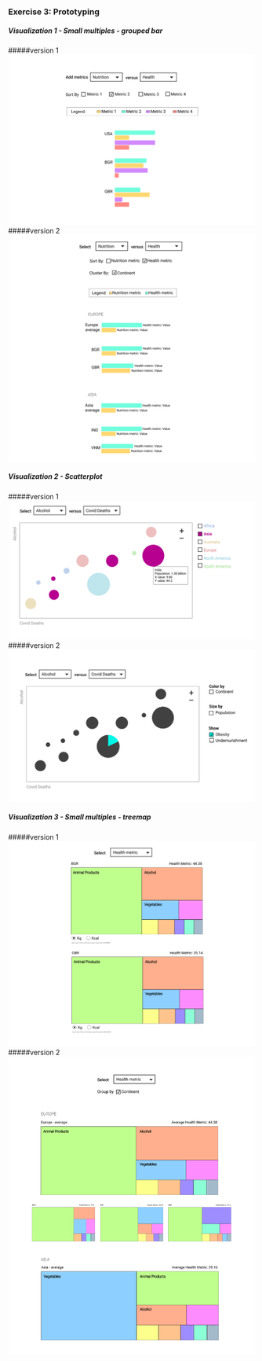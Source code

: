 ### Exercise 3: Prototyping


##### Visualization 1 - Small multiples - grouped bar
#####version 1
![](barchart-1.png)
#####version 2
![](barchart-2.png)

##### Visualization 2 - Scatterplot
#####version 1
![](scatterplot-1.png)
#####version 2
![](scatterplot-2.png)

##### Visualization 3 - Small multiples - treemap
#####version 1
![](treemap-1.png)
#####version 2
![](treemap-2.png)

